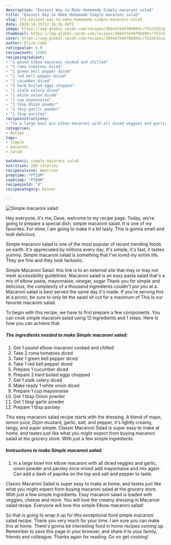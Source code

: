 ```yaml
---
description: "Easiest Way to Make Homemade Simple macaroni salad"
title: "Easiest Way to Make Homemade Simple macaroni salad"
slug: 172-easiest-way-to-make-homemade-simple-macaroni-salad
date: 2020-10-25T12:16:36.847Z
image: https://img-global.cpcdn.com/recipes/3bb41fed4f0b89dc/751x532cq70/simple-macaroni-salad-recipe-main-photo.jpg
thumbnail: https://img-global.cpcdn.com/recipes/3bb41fed4f0b89dc/751x532cq70/simple-macaroni-salad-recipe-main-photo.jpg
cover: https://img-global.cpcdn.com/recipes/3bb41fed4f0b89dc/751x532cq70/simple-macaroni-salad-recipe-main-photo.jpg
author: Eliza Cobb
ratingvalue: 4.9
reviewcount: 13604
recipeingredient:
- "1 pound elbow macaroni cooked and chilled"
- "2 roma tomatoes diced"
- "1 green bell pepper diced"
- "1 red bell pepper diced"
- "1 cucumber diced"
- "2 hard boiled eggs chopped"
- "1 stalk celery diced"
- "1 white onion diced"
- "1 cup mayonnaise"
- "1 tbsp Onion powder"
- "1 tbsp garlic powder"
- "1 tbsp parsley"
recipeinstructions:
- "In a large bowl mix elbow macaroni with all diced veggies and garlic, onion powder and parsley once mixed add mayonnaise and mix again. Can add a dash of paprika on the top and salt and pepper to taste."
categories:
- Recipe
tags:
- simple
- macaroni
- salad

katakunci: simple macaroni salad 
nutrition: 180 calories
recipecuisine: American
preptime: "PT33M"
cooktime: "PT60M"
recipeyield: "4"
recipecategory: Dinner

---
```



![Simple macaroni salad](https://img-global.cpcdn.com/recipes/3bb41fed4f0b89dc/751x532cq70/simple-macaroni-salad-recipe-main-photo.jpg)

Hey everyone, it's me, Dave, welcome to my recipe page. Today, we're going to prepare a special dish, simple macaroni salad. It is one of my favorites. For mine, I am going to make it a bit tasty. This is gonna smell and look delicious.

Simple macaroni salad is one of the most popular of recent trending foods on earth. It's appreciated by millions every day. It's simple, it's fast, it tastes yummy. Simple macaroni salad is something that I've loved my entire life. They are fine and they look fantastic.

Simple Macaroni Salad. this link is to an external site that may or may not meet accessibility guidelines. Macaroni salad is an easy pasta salad that&#39;s a mix of elbow pasta, mayonnaise, vinegar, sugar Thank you for simple and delicious, the complexity of a thousand ingredients couldn&#39;t put you at a. Macaroni salad is best served the same day it&#39;s made. If you&#39;re serving this at a picnic, be sure to only let the salad sit out for a maximum of This is our favorite macaroni salad.


To begin with this recipe, we have to first prepare a few components. You can cook simple macaroni salad using 12 ingredients and 1 steps. Here is how you can achieve that.

<!--inarticleads1-->

##### The ingredients needed to make Simple macaroni salad:

1. Get 1 pound elbow macaroni cooked and chilled
1. Take 2 roma tomatoes diced
1. Take 1 green bell pepper diced
1. Take 1 red bell pepper diced
1. Prepare 1 cucumber diced
1. Prepare 2 hard boiled eggs chopped
1. Get 1 stalk celery diced
1. Make ready 1 white onion diced
1. Prepare 1 cup mayonnaise
1. Get 1 tbsp Onion powder
1. Get 1 tbsp garlic powder
1. Prepare 1 tbsp parsley


This easy macaroni salad recipe starts with the dressing. A blend of mayo, lemon juice, Dijon mustard, garlic, salt, and pepper, it&#39;s lightly creamy, tangy, and super simple. Classic Macaroni Salad is super easy to make at home, and tastes just like what you might expect from buying macaroni salad at the grocery store. With just a few simple ingredients. 

<!--inarticleads2-->

##### Instructions to make Simple macaroni salad:

1. In a large bowl mix elbow macaroni with all diced veggies and garlic, onion powder and parsley once mixed add mayonnaise and mix again. Can add a dash of paprika on the top and salt and pepper to taste.


Classic Macaroni Salad is super easy to make at home, and tastes just like what you might expect from buying macaroni salad at the grocery store. With just a few simple ingredients. Easy macaroni salad is loaded with veggies, cheese and more. You will love the creamy dressing in Macaroni salad recipe. Everyone will love this simple Elbow macaroni salad! 

So that is going to wrap it up for this exceptional food simple macaroni salad recipe. Thank you very much for your time. I am sure you can make this at home. There's gonna be interesting food in home recipes coming up. Remember to save this page in your browser, and share it to your family, friends and colleague. Thanks again for reading. Go on get cooking!
